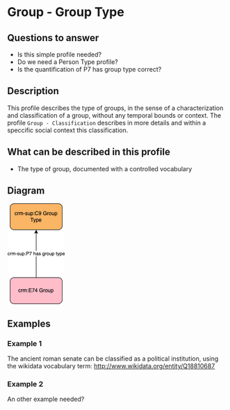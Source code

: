 # Group - Group Type

## Questions to answer

- Is this simple profile needed?
- Do we need a Person Type profile?
- Is the quantification of P7 has group type correct?

## Description

This profile describes the type of groups, in the sense of a characterization and classification of a group, without any temporal bounds or context.
The profile `Group - Classification` describes in more details and within a speccific social context this classification.

## What can be described in this profile

- The type of group, documented with a controlled vocabulary

## Diagram

![Alt text](<Diagrams/GV_Profile_Person-Group Type.drawio.png>)

## Examples

### Example 1

The ancient roman senate can be classified as a political institution, using the wikidata vocabulary term: <http://www.wikidata.org/entity/Q18810687>

### Example 2

An other example needed?
